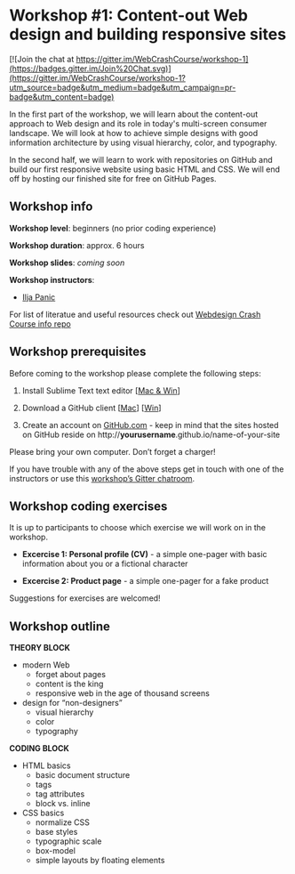 # Workshop #1: Content-out Web design and building responsive sites

[![Join the chat at https://gitter.im/WebCrashCourse/workshop-1](https://badges.gitter.im/Join%20Chat.svg)](https://gitter.im/WebCrashCourse/workshop-1?utm_source=badge&utm_medium=badge&utm_campaign=pr-badge&utm_content=badge)

In the first part of the workshop, we will learn about the content-out approach to Web design and its role in today's multi-screen consumer landscape. We will look at how to achieve simple designs with good information architecture by using visual hierarchy, color, and typography.

In the second half, we will learn to work with repositories on GitHub and build our first responsive website using basic HTML and CSS. We will end off by hosting our finished site for free on GitHub Pages.


## Workshop info

**Workshop level**: beginners (no prior coding experience)

**Workshop duration**: approx. 6 hours

**Workshop slides**: *coming soon*

**Workshop instructors**:

- [Ilja Panic](http://iljapanic.me)


For list of literatue and useful resources check out [Webdesign Crash Course info repo](https://github.com/WebCrashCourse/info)


## Workshop prerequisites

Before coming to the workshop please complete the following steps:

1. Install Sublime Text text editor [[Mac & Win](http://www.sublimetext.com/3)]

2. Download a GitHub client [[Mac](https://mac.github.com/)] [[Win](https://windows.github.com/)]

3. Create an account on [GitHub.com](https://github.com/) - keep in mind that the sites hosted on GitHub reside on http://**yourusername**.github.io/name-of-your-site

Please bring your own computer. Don’t forget a charger!

If you have trouble with any of the above steps get in touch with one of the instructors or use this [workshop’s Gitter chatroom](https://gitter.im/WebCrashCourse/workshop-1).


## Workshop coding exercises

It is up to participants to choose which exercise we will work on in the workshop.

- **Excercise 1: Personal profile (CV)** - a simple one-pager with basic information about you or a fictional character

- **Excercise 2: Product page** - a simple one-pager for a fake product

Suggestions for exercises are welcomed!


## Workshop outline

**THEORY BLOCK**

- modern Web
	- forget about pages
	- content is the king
	- responsive web in the age of thousand screens
- design for “non-designers”
    - visual hierarchy
    - color
    - typography

**CODING BLOCK**

- HTML basics
    - basic document structure
    - tags
    - tag attributes
    - block vs. inline
- CSS basics
    - normalize CSS
    - base styles
    - typographic scale
    - box-model
    - simple layouts by floating elements







